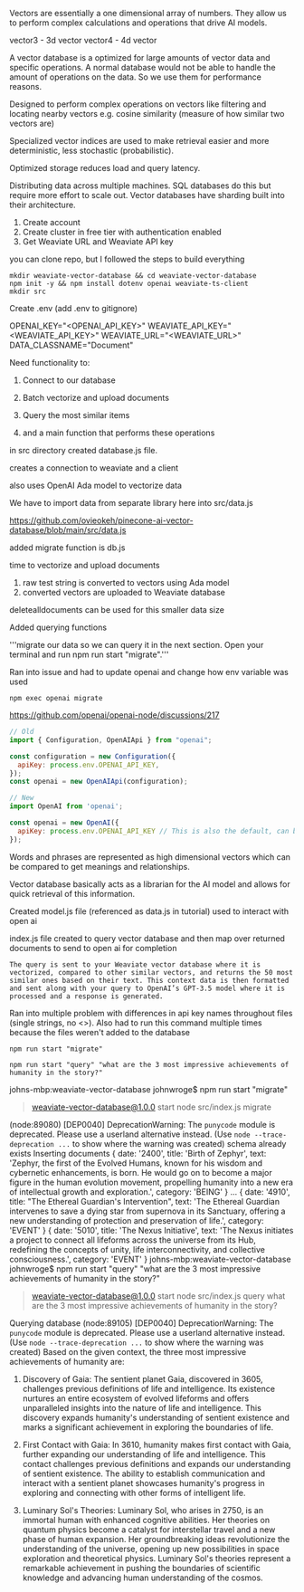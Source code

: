 
<!-- What are vectors? -->

Vectors are essentially a one dimensional array of numbers. They allow us to perform complex 
calculations and operations that drive AI models.

vector3 - 3d vector
vector4 - 4d vector

<!-- Why do we need vector databases? -->

A vector database is a optimized for large amounts of vector data and specific operations. A normal database would not be able to handle the amount of operations on the data. So we use them for performance reasons. 

<!-- Complex Math Operations -->

Designed to perform complex operations on vectors like filtering and locating nearby vectors e.g. cosine similarity (measure of how similar two vectors are)

<!-- Specialized Vector Indices -->

Specialized vector indices are used to make retrieval easier and more deterministic, less stochastic (probabilistic). 

<!-- Compact Storage -->

Optimized storage reduces load and query latency. 

<!-- Sharding -->

Distributing data across multiple machines. SQL databases do this but require more effort to scale out. Vector databases have sharding built into their architecture.

<!-- Create cluster on Weaviate -->

1. Create account
2. Create cluster in free tier with authentication enabled
3. Get Weaviate URL and Weaviate API key

<!-- Setting up vector database -->

you can clone repo, but I followed the steps to build everything
```
mkdir weaviate-vector-database && cd weaviate-vector-database
npm init -y && npm install dotenv openai weaviate-ts-client
mkdir src
```

Create .env (add .env to gitignore)

OPENAI_KEY="<OPENAI_API_KEY>"
WEAVIATE_API_KEY="<WEAVIATE_API_KEY>"
WEAVIATE_URL="<WEAVIATE_URL>"
DATA_CLASSNAME="Document"


<!-- Helper functions -->

Need functionality to:

1. Connect to our database
2. Batch vectorize and upload documents
3. Query the most similar items

4. and a main function that performs these operations

<!-- Setup Client -->

in src directory created database.js file. 

creates a connection to weaviate and a client

also uses OpenAI Ada model to vectorize data

<!-- Migrating data -->

We have to import data from separate library here into src/data.js

https://github.com/ovieokeh/pinecone-ai-vector-database/blob/main/src/data.js

added migrate function is db.js

<!-- Adding documents -->

time to vectorize and upload documents

1. raw test string is converted to vectors using Ada model
2. converted vectors are uploaded to Weaviate database

<!-- Deleting Documents -->

deletealldocuments can be used for this smaller data size


<!-- Adding Querying Functions to DB -->

Added querying functions

'''migrate our data so we can query it in the next section. Open your terminal and run npm run start "migrate".'''

Ran into issue and had to update openai and change how env variable was used

```npm exec openai migrate```

https://github.com/openai/openai-node/discussions/217


```javascript
// Old
import { Configuration, OpenAIApi } from "openai";

const configuration = new Configuration({
  apiKey: process.env.OPENAI_API_KEY,
});
const openai = new OpenAIApi(configuration);

// New
import OpenAI from 'openai';

const openai = new OpenAI({
  apiKey: process.env.OPENAI_API_KEY // This is also the default, can be omitted
});
```


<!-- Combining Vector Embeddings and AI -->

Words and phrases are represented as high dimensional vectors which can be compared to get
meanings and relationships. 

Vector database basically acts as a librarian for the AI model and allows for quick retrieval of this information. 

<!-- AI Model Setup -->

Created model.js file (referenced as data.js in tutorial) used to interact with open ai

<!-- Querying our data -->

index.js file created to query vector database and then map over returned documents to send to open ai 
for completion

```
The query is sent to your Weaviate vector database where it is vectorized, compared to other similar vectors, and returns the 50 most similar ones based on their text. This context data is then formatted and sent along with your query to OpenAI’s GPT-3.5 model where it is processed and a response is generated.

```


<!-- Testing our query -->

Ran into multiple problem with differences in api key names throughout files (single strings, no <>). Also had to run this command multiple times because the files weren't added to the database

``` npm run start "migrate" ```

```npm run start "query" "what are the 3 most impressive achievements of humanity in the story?"```



johns-mbp:weaviate-vector-database johnwroge$ npm run start "migrate"

> weaviate-vector-database@1.0.0 start
> node src/index.js migrate

(node:89080) [DEP0040] DeprecationWarning: The `punycode` module is deprecated. Please use a userland alternative instead.
(Use `node --trace-deprecation ...` to show where the warning was created)
schema already exists
Inserting documents
{
  date: '2400',
  title: 'Birth of Zephyr',
  text: 'Zephyr, the first of the Evolved Humans, known for his wisdom and cybernetic enhancements, is born. He would go on to become a major figure in the human evolution movement, propelling humanity into a new era of intellectual growth and exploration.',
  category: 'BEING'
}
...
{
  date: '4910',
  title: "The Ethereal Guardian's Intervention",
  text: 'The Ethereal Guardian intervenes to save a dying star from supernova in its Sanctuary, offering a new understanding of protection and preservation of life.',
  category: 'EVENT'
}
{
  date: '5010',
  title: 'The Nexus Initiative',
  text: 'The Nexus initiates a project to connect all lifeforms across the universe from its Hub, redefining the concepts of unity, life interconnectivity, and collective consciousness.',
  category: 'EVENT'
}
johns-mbp:weaviate-vector-database johnwroge$ npm run start "query" "what are the 3 most impressive achievements of humanity in the story?"

> weaviate-vector-database@1.0.0 start
> node src/index.js query what are the 3 most impressive achievements of humanity in the story?

Querying database
(node:89105) [DEP0040] DeprecationWarning: The `punycode` module is deprecated. Please use a userland alternative instead.
(Use `node --trace-deprecation ...` to show where the warning was created)
Based on the given context, the three most impressive achievements of humanity are:

1. Discovery of Gaia: The sentient planet Gaia, discovered in 3605, challenges previous definitions of life and intelligence. Its existence nurtures an entire ecosystem of evolved lifeforms and offers unparalleled insights into the nature of life and intelligence. This discovery expands humanity's understanding of sentient existence and marks a significant achievement in exploring the boundaries of life.

2. First Contact with Gaia: In 3610, humanity makes first contact with Gaia, further expanding our understanding of life and intelligence. This contact challenges previous definitions and expands our understanding of sentient existence. The ability to establish communication and interact with a sentient planet showcases humanity's progress in exploring and connecting with other forms of intelligent life.

3. Luminary Sol's Theories: Luminary Sol, who arises in 2750, is an immortal human with enhanced cognitive abilities. Her theories on quantum physics become a catalyst for interstellar travel and a new phase of human expansion. Her groundbreaking ideas revolutionize the understanding of the universe, opening up new possibilities in space exploration and theoretical physics. Luminary Sol's theories represent a remarkable achievement in pushing the boundaries of scientific knowledge and advancing human understanding of the cosmos.
